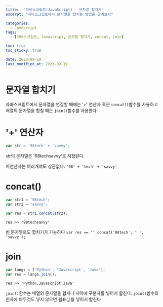 ```yaml
---
title:  "자바스크립트(JavaScript) - 문자열 합치기"
excerpt: "자바스크립트에서 문자열을 합치는 방법을 알아보자"

categories:
  - Javascript
tags:
  - [자바스크립트, Javascript, 문자열 합치기, concat, join]

toc: true
toc_sticky: true

date: 2023-09-19
last_modified_at: 2023-09-19
---
```


# 문자열 합치기
자바스크립트에서 문자열을 연결할 때에는 '+' 연산자 혹은 ``concat()``함수를 사용하고 배열의 문자열을 합칠 때는 ``join()``함수를 사용한다.

# '+' 연산자
```js
var str = '98tech' + 'savvy';
```

str의 문자열은 '98techsavvy'로 저장된다.

피연산자는 여러개여도 상관없다. ``'98' + 'tech' + 'savvy'``

# concat()
```js
var str1 = '98tech';
var str2 = 'savvy';

var res = str1.concat(str2);
```

``res >> '98techsavvy'``

빈 문자열로도 합치기가 가능하다 ``var res == ''.concat('98tech', ' ', 'savvy');``

# join
```js
var langs = ['Python', 'Javascript', 'Java'];
var res = langs.join();
```

``res >> 'Python,Javascript,Java'``

``join()``함수는 배열의 문자열을 합치나 사이에 구분자를 넣어서 합친다. ``join()``함수의 인자에 아무것도 넣지 않으면 쉼표(,)를 넣어서 합친다
